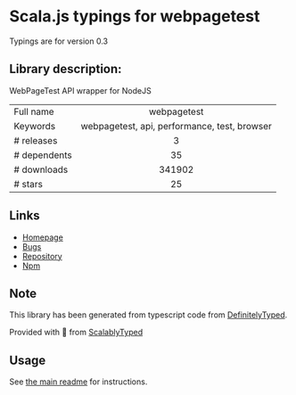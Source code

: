 
# Scala.js typings for webpagetest

Typings are for version 0.3

## Library description:
WebPageTest API wrapper for NodeJS

|                    |                 |
| ------------------ | :-------------: |
| Full name          | webpagetest |
| Keywords           | webpagetest, api, performance, test, browser |
| # releases         | 3 |
| # dependents       | 35 |
| # downloads        | 341902 |
| # stars            | 25 |

## Links
- [Homepage](http://github.com/marcelduran/webpagetest-api)
- [Bugs](http://github.com/marcelduran/webpagetest-api/issues)
- [Repository](https://github.com/marcelduran/webpagetest-api)
- [Npm](https://www.npmjs.com/package/webpagetest)
    


## Note
This library has been generated from typescript code from [DefinitelyTyped](https://definitelytyped.org).

Provided with :purple_heart: from [ScalablyTyped](https://github.com/oyvindberg/ScalablyTyped)

## Usage
See [the main readme](../../readme.md) for instructions.


